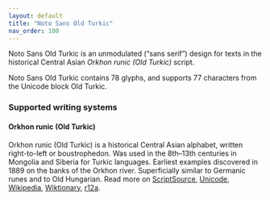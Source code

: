 ```yaml
---
layout: default
title: "Noto Sans Old Turkic"
nav_order: 100
---
```

Noto Sans Old Turkic is an unmodulated (“sans serif”) design for texts in the historical Central Asian _Orkhon runic (Old Turkic)_ script. 

Noto Sans Old Turkic contains 78 glyphs, and supports 77 characters from the Unicode block Old Turkic.


### Supported writing systems


#### Orkhon runic (Old Turkic)

Orkhon runic (Old Turkic) is a historical Central Asian alphabet, written right-to-left or boustrophedon. Was used in the 8th–13th centuries in Mongolia and Siberia for Turkic languages. Earliest examples discovered in 1889 on the banks of the Orkhon river. Superficially similar to Germanic runes and to Old Hungarian. Read more on [ScriptSource](https://scriptsource.org/scr/Orkh), [Unicode](https://www.unicode.org/versions/Unicode13.0.0/ch14.pdf#G41975), [Wikipedia](https://en.wikipedia.org/wiki/ISO_15924:Orkh), [Wiktionary](https://en.wiktionary.org/wiki/Category:Orkhon_runes_script), [r12a](https://r12a.github.io/scripts/links?iso=Orkh).

